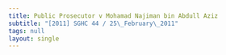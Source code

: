 ```yaml
---
title: Public Prosecutor v Mohamad Najiman bin Abdull Aziz
subtitle: "[2011] SGHC 44 / 25\_February\_2011"
tags: null
layout: single
---
```


